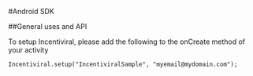 #Android SDK

##General uses and API

To setup Incentiviral, please add the following to the onCreate method of your activity
```android
Incentiviral.setup("IncentiviralSample", "myemail@mydomain.com");
```
